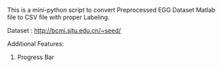 This is a mini-python script to convert Preprocessed EGG Dataset Matlab file to CSV file with proper Labeling.

Dataset : http://bcmi.sjtu.edu.cn/~seed/

Additional Features: 
1) Progress Bar
